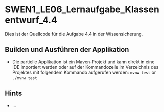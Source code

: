 # SWEN1_LE06_Lernaufgabe_Klassenentwurf_4.4

Dies ist der Quellcode für die Aufgabe 4.4 in der Wissensicherung.  

## Builden und Ausführen der Applikation  
* Die partielle Applikation ist ein Maven-Projekt und kann direkt in eine IDE importiert werden oder auf der Kommandozeile im Verzeichnis des Projektes mit folgendem Kommando aufgerufen werden: ```mvnw test``` or ```./mvnw test```  

## Hints
* ...
